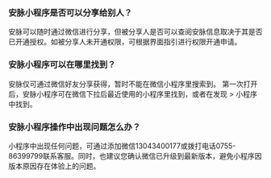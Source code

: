 ### 安脉小程序是否可以分享给别人？
安脉可以随时通过微信进行分享，但被分享人是否可以查阅安脉信息取决于其是否已开通授权。如被分享人未开通权限，可根据界面指引进行权限开通申请。

### 安脉小程序可以在哪里找到？
安脉仅可通过微信好友分享获得，暂时不能在微信小程序里搜索到。
第一次打开后，安脉小程序可在微信下拉后最近使用的小程序里找到，或者在发现 > 小程序中找到。

### 安脉小程序操作中出现问题怎么办？
小程序中出现任何问题，可通过添加微信13043400177或拨打电话0755-86399799联系客服。同时，也建议您确认微信已升级到最新版本，避免小程序因版本原因存在体验上的问题。
